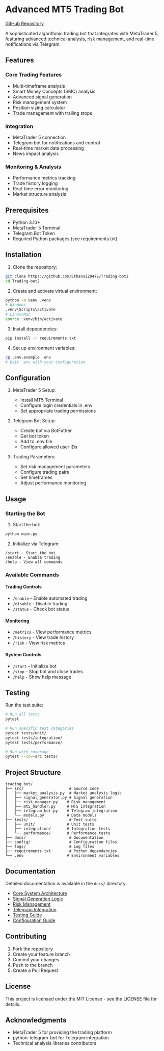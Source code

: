 # Advanced MT5 Trading Bot

[GitHub Repository](https://github.com/Ethansi2947E/Trading-bot2)

A sophisticated algorithmic trading bot that integrates with MetaTrader 5, featuring advanced technical analysis, risk management, and real-time notifications via Telegram.

## Features

### Core Trading Features
- Multi-timeframe analysis
- Smart Money Concepts (SMC) analysis
- Advanced signal generation
- Risk management system
- Position sizing calculator
- Trade management with trailing stops

### Integration
- MetaTrader 5 connection
- Telegram bot for notifications and control
- Real-time market data processing
- News impact analysis

### Monitoring & Analysis
- Performance metrics tracking
- Trade history logging
- Real-time error monitoring
- Market structure analysis

## Prerequisites

- Python 3.10+
- MetaTrader 5 Terminal
- Telegram Bot Token
- Required Python packages (see requirements.txt)

## Installation

1. Clone the repository:
```bash
git clone https://github.com/Ethansi2947E/Trading-bot2
cd Trading-bot2
```

2. Create and activate virtual environment:
```bash
python -m venv .venv
# Windows
.venv\Scripts\activate
# Linux/Mac
source .venv/bin/activate
```

3. Install dependencies:
```bash
pip install -r requirements.txt
```

4. Set up environment variables:
```bash
cp .env.example .env
# Edit .env with your configuration
```

## Configuration

1. MetaTrader 5 Setup:
   - Install MT5 Terminal
   - Configure login credentials in .env
   - Set appropriate trading permissions

2. Telegram Bot Setup:
   - Create bot via BotFather
   - Get bot token
   - Add to .env file
   - Configure allowed user IDs

3. Trading Parameters:
   - Set risk management parameters
   - Configure trading pairs
   - Set timeframes
   - Adjust performance monitoring

## Usage

### Starting the Bot

1. Start the bot:
```bash
python main.py
```

2. Initialize via Telegram:
```
/start - Start the bot
/enable - Enable trading
/help - View all commands
```

### Available Commands

#### Trading Controls
- `/enable` - Enable automated trading
- `/disable` - Disable trading
- `/status` - Check bot status

#### Monitoring
- `/metrics` - View performance metrics
- `/history` - View trade history
- `/risk` - View risk metrics

#### System Controls
- `/start` - Initialize bot
- `/stop` - Stop bot and close trades
- `/help` - Show help message

## Testing

Run the test suite:
```bash
# Run all tests
pytest

# Run specific test categories
pytest tests/unit/
pytest tests/integration/
pytest tests/performance/

# Run with coverage
pytest --cov=src tests/
```

## Project Structure

```
trading_bot/
├── src/                    # Source code
│   ├── market_analysis.py  # Market analysis logic
│   ├── signal_generator.py # Signal generation
│   ├── risk_manager.py    # Risk management
│   ├── mt5_handler.py     # MT5 integration
│   ├── telegram_bot.py    # Telegram integration
│   └── models.py          # Data models
├── tests/                  # Test suite
│   ├── unit/              # Unit tests
│   ├── integration/       # Integration tests
│   └── performance/       # Performance tests
├── docs/                   # Documentation
├── config/                 # Configuration files
├── logs/                   # Log files
├── requirements.txt        # Python dependencies
└── .env                   # Environment variables
```

## Documentation

Detailed documentation is available in the `docs/` directory:

- [Core System Architecture](core-system-architecture.md)
- [Signal Generation Logic](signal-generation-logic.md)
- [Risk Management](risk-management.md)
- [Telegram Integration](telegram-integration.md)
- [Testing Guide](testing.md)
- [Configuration Guide](configuration.md)

## Contributing

1. Fork the repository
2. Create your feature branch
3. Commit your changes
4. Push to the branch
5. Create a Pull Request

## License

This project is licensed under the MIT License - see the LICENSE file for details.

## Acknowledgments

- MetaTrader 5 for providing the trading platform
- python-telegram-bot for Telegram integration
- Technical analysis libraries contributors 